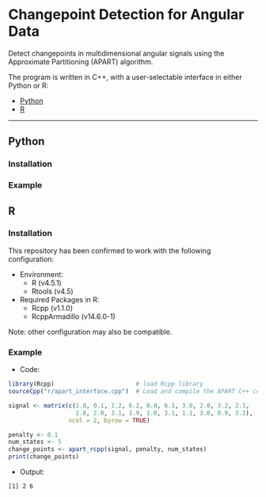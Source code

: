 # Changepoint Detection for Angular Data

Detect changepoints in multidimensional angular signals using the Approximate Partitioning (APART) algorithm.

The program is written in C++, with a user-selectable interface in either Python or R:
- [Python](#python)
- [R](#r)

---

## Python

### Installation

### Example

## R

### Installation
This repository has been confirmed to work with the following configuration:
- Environment:
  - R (v4.5.1)
  - Rtools (v4.5)
- Required Packages in R:
  - Rcpp (v1.1.0)
  - RcppArmadillo (v14.6.0-1)

Note: other configuration may also be compatible.

### Example
- Code:
```R
library(Rcpp)                       # load Rcpp library
sourceCpp("r/apart_interface.cpp")  # Load and compile the APART C++ code

signal <- matrix(c(1.0, 0.1, 1.2, 6.2, 0.8, 6.1, 3.0, 2.0, 3.2, 2.1,
                   2.8, 2.0, 3.1, 1.9, 1.0, 3.1, 1.1, 3.0, 0.9, 3.2),
                 ncol = 2, byrow = TRUE)

penalty <- 0.1
num_states <- 5
change_points <- apart_rcpp(signal, penalty, num_states)
print(change_points)
```

- Output:
```bash
[1] 2 6
```